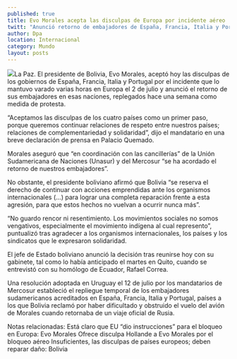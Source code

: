```yaml
---
published: true
title: Evo Morales acepta las disculpas de Europa por incidente aéreo
twitt: "Anunció retorno de embajadores de España, Francia, Italia y Portugal."
author: Dpa
location: Internacional
category: Mundo
layout: posts
---
```


![](http://i.imgur.com/XASknpsm.jpg)La Paz. El presidente de Bolivia, Evo Morales, aceptó hoy las disculpas de los gobiernos de España, Francia, Italia y Portugal por el incidente que lo mantuvo varado varias horas en Europa el 2 de julio y anunció el retorno de sus embajadores en esas naciones, replegados hace una semana como medida de protesta.

“Aceptamos las disculpas de los cuatro países como un primer paso, porque queremos continuar relaciones de respeto entre nuestros países; relaciones de complementariedad y solidaridad”, dijo el mandatario en una breve declaración de prensa en Palacio Quemado.

Morales aseguró que “en coordinación con las cancillerías” de la Unión Sudamericana de Naciones (Unasur) y del Mercosur “se ha acordado el retorno de nuestros embajadores”.

No obstante, el presidente boliviano afirmó que Bolivia “se reserva el derecho de continuar con acciones emprendidas ante los organismos internacionales (...) para lograr una completa reparación frente a esta agresión, para que estos hechos no vuelvan a ocurrir nunca más”.

“No guardo rencor ni resentimiento. Los movimientos sociales no somos vengativos, especialmente el movimiento indígena al cual represento”, puntualizó tras agradecer a los organismos internacionales, los países y los sindicatos que le expresaron solidaridad.

El jefe de Estado boliviano anunció la decisión tras reunirse hoy con su gabinete, tal como lo había anticipado el martes en Quito, cuando se entrevistó con su homólogo de Ecuador, Rafael Correa.

Una resolución adoptada en Uruguay el 12 de julio por los mandatarios de Mercosur estableció el repliegue temporal de los embajadores sudamericanos acreditados en España, Francia, Italia y Portugal, países a los que Bolivia reclamó por haber dificultado y obstruido el vuelo del avión de Morales cuando retornaba de un viaje oficial de Rusia.

Notas relacionadas:
Está claro que EU “dio instrucciones” para el bloqueo en Europa: Evo Morales
Ofrece disculpa Hollande a Evo Morales por el bloqueo aéreo
Insuficientes, las disculpas de países europeos; deben reparar daño: Bolivia
